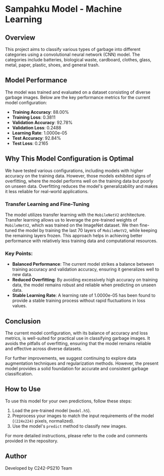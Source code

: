 # Sampahku Model - Machine Learning

## Overview
This project aims to classify various types of garbage into different categories using a convolutional neural network (CNN) model. The categories include batteries, biological waste, cardboard, clothes, glass, metal, paper, plastic, shoes, and general trash.

## Model Performance
The model was trained and evaluated on a dataset consisting of diverse garbage images. Below are the key performance metrics for the current model configuration:

- **Training Accuracy**: 88.00%
- **Training Loss**: 0.3811
- **Validation Accuracy**: 92.78%
- **Validation Loss**: 0.2488
- **Learning Rate**: 1.0000e-05
- **Test Accuracy**: 92.84%
- **Test Loss**: 0.2165

## Why This Model Configuration is Optimal
We have tested various configurations, including models with higher accuracy on the training data. However, those models exhibited signs of overfitting, where the model performs well on the training data but poorly on unseen data. Overfitting reduces the model's generalizability and makes it less reliable for real-world applications.

### Transfer Learning and Fine-Tuning
The model utilizes transfer learning with the `MobileNetV2` architecture. Transfer learning allows us to leverage the pre-trained weights of `MobileNetV2`, which was trained on the ImageNet dataset. We then fine-tuned the model by training the last 70 layers of `MobileNetV2`, while keeping the remaining layers frozen. This approach helps in achieving better performance with relatively less training data and computational resources.

### Key Points:
- **Balanced Performance**: The current model strikes a balance between training accuracy and validation accuracy, ensuring it generalizes well to new data.
- **Reduced Overfitting**: By avoiding excessively high accuracy on training data, the model remains robust and reliable when predicting on unseen data.
- **Stable Learning Rate**: A learning rate of 1.0000e-05 has been found to provide a stable training process without rapid fluctuations in loss values.

## Conclusion
The current model configuration, with its balance of accuracy and loss metrics, is well-suited for practical use in classifying garbage images. It avoids the pitfalls of overfitting, ensuring that the model remains reliable and effective across diverse datasets.

For further improvements, we suggest continuing to explore data augmentation techniques and regularization methods. However, the present model provides a solid foundation for accurate and consistent garbage classification.

## How to Use
To use this model for your own predictions, follow these steps:
1. Load the pre-trained model (`model.h5`).
2. Preprocess your images to match the input requirements of the model (`(224x224)` pixels, normalized).
3. Use the model's `predict` method to classify new images.

For more detailed instructions, please refer to the code and comments provided in the repository.

## Author
Developed by C242-PS210 Team


